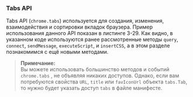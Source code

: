 ### Tabs API

Tabs API \(`chrome.tabs`\) используется для создания, изменения, взаимодействия и сортировки вкладок браузера. Пример использования данного API показан в листинге 3-29. Как видно, в указанном коде используются ранее рассмотренные методы `query`, `connect`, `sendMessage`, `executeScript`, и `insertCSS`, а в этом разделе познакомимся с ещё новыми методами.

> **Примечание:**  
> Вы можете использовать большинство методов и событий `chrome.tabs` , не объявляя никаких доступов. Однако, если вам потребуются свойства `URL`, `title` или `favIconUrl` объекта `tabs.Tab`, то нужно будет указать доступ `tabs` в файле манифесте.



